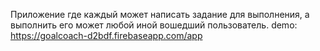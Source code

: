 Приложение где каждый может написать задание для выполнения, а выполнить его может любой иной вошедший пользователь.
demo: https://goalcoach-d2bdf.firebaseapp.com/app
